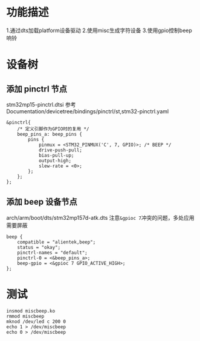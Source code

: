 
# 功能描述
1.通过dts加载platform设备驱动
2.使用misc生成字符设备
3.使用gpio控制beep响铃

# 设备树
## 添加 pinctrl 节点
stm32mp15-pinctrl.dtsi
参考Documentation/devicetree/bindings/pinctrl/st,stm32-pinctrl.yaml
```dts
&pinctrl{
    /* 定义引脚作为GPIO时的复用 */
    beep_pins_a: beep_pins {    
        pins {
            pinmux = <STM32_PINMUX('C', 7, GPIO)>; /* BEEP */
            drive-push-pull;
            bias-pull-up;
            output-high;
            slew-rate = <0>;
        };
    };
};
```
## 添加 beep 设备节点
arch/arm/boot/dts/stm32mp157d-atk.dts
注意`&gpioc 7`冲突的问题，多处应用需要屏蔽
```dts
beep {
    compatible = "alientek,beep";
    status = "okay";
    pinctrl-names = "default";
    pinctrl-0 = <&beep_pins_a>;
    beep-gpio = <&gpioc 7 GPIO_ACTIVE_HIGH>;
};
```

# 测试
```shell
insmod miscbeep.ko
rmmod miscbeep
mknod /dev/led c 200 0
echo 1 > /dev/miscbeep
echo 0 > /dev/miscbeep
```